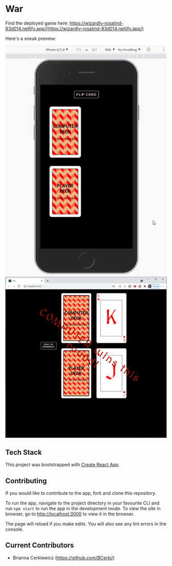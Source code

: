 # War

Find the deployed game here: https://wizardly-rosalind-83d014.netlify.app/(https://wizardly-rosalind-83d014.netlify.app/)

Here's a sneak preview:

!["Gif of Mobile View"](https://github.com/BCerki/card-game/blob/production/docs/mobileView.gif)
!["Screenshot of Desktop View"](https://github.com/BCerki/card-game/blob/production/docs/desktopView.png)

## Tech Stack

This project was bootstrapped with [Create React App](https://github.com/facebook/create-react-app).

## Contributing

If you would like to contribute to the app, fork and clone this repository.

To run the app, navigate to the project directory in your favourite CLI and run
`npm start` to run the app in the development mode. To view the site in browser, go to [http://localhost:3000](http://localhost:3000) to view it in the browser.

The page will reload if you make edits.
You will also see any lint errors in the console.

## Current Contributors

- Brianna Cerkiewicz (https://github.com/BCerki/)
